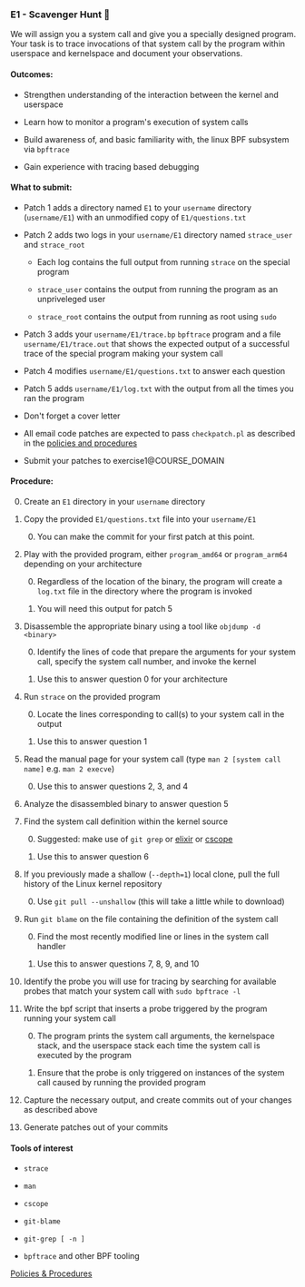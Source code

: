 ### E1 - Scavenger Hunt 🔎

We will assign you a system call and give you a specially designed program.
Your task is to trace invocations of that system call by the program within
userspace and kernelspace and document your observations.

#### Outcomes:

* Strengthen understanding of the interaction between the kernel and userspace

* Learn how to monitor a program's execution of system calls

* Build awareness of, and basic familiarity with, the linux BPF subsystem via `bpftrace`

* Gain experience with tracing based debugging

#### What to submit:

* Patch 1 adds a directory named `E1` to your `username` directory (`username/E1`) with an unmodified copy of `E1/questions.txt`

* Patch 2 adds two logs in your `username/E1` directory named `strace_user` and `strace_root`

    * Each log contains the full output from running `strace` on the special program

    * `strace_user` contains the output from running the program as an unpriveleged user

    * `strace_root` contains the output from running as root using `sudo`

* Patch 3 adds your `username/E1/trace.bp` `bpftrace` program and a file `username/E1/trace.out` that shows the expected output of a successful trace of the special program making your system call

* Patch 4 modifies `username/E1/questions.txt` to answer each question

* Patch 5 adds `username/E1/log.txt` with the output from all the times you ran the program

* Don't forget a cover letter

* All email code patches are expected to pass `checkpatch.pl` as described in the [policies and procedures](/procedures.md)

* Submit your patches to exercise1@COURSE_DOMAIN

#### Procedure:

0. Create an `E1` directory in your `username` directory

0. Copy the provided `E1/questions.txt` file into your `username/E1`

    0. You can make the commit for your first patch at this point.

0. Play with the provided program, either `program_amd64` or `program_arm64` depending on your architecture

    0. Regardless of the location of the binary, the program will create a `log.txt` file in the directory where the program is invoked

    0. You will need this output for patch 5

0. Disassemble the appropriate binary using a tool like `objdump -d <binary>`

    0. Identify the lines of code that prepare the arguments for your system call, specify the system call number, and invoke the kernel

    0. Use this to answer question 0 for your architecture

0. Run `strace` on the provided program

	0. Locate the lines corresponding to call(s) to your system call in the output

    0. Use this to answer question 1

0. Read the manual page for your system call (type `man 2 [system call name]` e.g. `man 2 execve`)

    0. Use this to answer questions 2, 3, and 4

0. Analyze the disassembled binary to answer question 5

0. Find the system call definition within the kernel source

	0. Suggested: make use of `git grep` or [elixir](https://elixir.bootlin.com/) or [cscope](http://cscope.sourceforge.net/)

    0. Use this to answer question 6

0. If you previously made a shallow (`--depth=1`) local clone, pull the full history of the Linux kernel repository

    0. Use `git pull --unshallow` (this will take a little while to download)

0. Run `git blame` on the file containing the definition of the system call

	0. Find the most recently modified line or lines in the system call handler

    0. Use this to answer questions 7, 8, 9, and 10

0. Identify the probe you will use for tracing by searching for available probes that match your system call with `sudo bpftrace -l`

0. Write the bpf script that inserts a probe triggered by the program running your system call

    0. The program prints the system call arguments, the kernelspace stack, and the userspace stack each time the system call is executed by the program

	0. Ensure that the probe is only triggered on instances of the system call caused by running the provided program

0. Capture the necessary output, and create commits out of your changes as described above

0. Generate patches out of your commits

#### Tools of interest

* `strace`

* `man`

* `cscope`

* `git-blame`

* `git-grep [ -n ]`

* `bpftrace` and other BPF tooling

[Policies & Procedures](/procedures.md)
